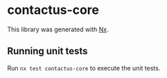 # contactus-core

This library was generated with [Nx](https://nx.dev).

## Running unit tests

Run `nx test contactus-core` to execute the unit tests.
